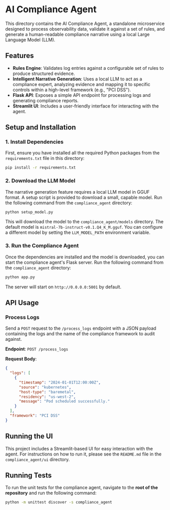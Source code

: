 # AI Compliance Agent

This directory contains the AI Compliance Agent, a standalone microservice designed to process observability data, validate it against a set of rules, and generate a human-readable compliance narrative using a local Large Language Model (LLM).

## Features

- **Rules Engine**: Validates log entries against a configurable set of rules to produce structured evidence.
- **Intelligent Narrative Generation**: Uses a local LLM to act as a compliance expert, analyzing evidence and mapping it to specific controls within a high-level framework (e.g., "PCI DSS").
- **Flask API**: Exposes a simple API endpoint for processing logs and generating compliance reports.
- **Streamlit UI**: Includes a user-friendly interface for interacting with the agent.

## Setup and Installation

### 1. Install Dependencies

First, ensure you have installed all the required Python packages from the `requirements.txt` file in this directory:

```bash
pip install -r requirements.txt
```

### 2. Download the LLM Model

The narrative generation feature requires a local LLM model in GGUF format. A setup script is provided to download a small, capable model. Run the following command from the `compliance_agent` directory:

```bash
python setup_model.py
```

This will download the model to the `compliance_agent/models` directory. The default model is `mistral-7b-instruct-v0.1.Q4_K_M.gguf`. You can configure a different model by setting the `LLM_MODEL_PATH` environment variable.

### 3. Run the Compliance Agent

Once the dependencies are installed and the model is downloaded, you can start the compliance agent's Flask server. Run the following command from the `compliance_agent` directory:

```bash
python app.py
```

The server will start on `http://0.0.0.0:5001` by default.

## API Usage

### Process Logs

Send a `POST` request to the `/process_logs` endpoint with a JSON payload containing the logs and the name of the compliance framework to audit against.

**Endpoint**: `POST /process_logs`

**Request Body**:

```json
{
  "logs": [
    {
      "timestamp": "2024-01-01T12:00:00Z",
      "source": "kubernetes",
      "host-type": "baremetal",
      "residency": "us-west-2",
      "message": "Pod scheduled successfully."
    }
  ],
  "framework": "PCI DSS"
}
```

## Running the UI

This project includes a Streamlit-based UI for easy interaction with the agent. For instructions on how to run it, please see the `README.md` file in the `compliance_agent/ui` directory.

## Running Tests

To run the unit tests for the compliance agent, navigate to the **root of the repository** and run the following command:

```bash
python -m unittest discover -s compliance_agent
```